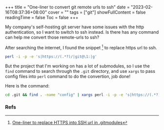 +++
title = "One-liner to convert git remote urls to ssh"
date = "2023-02-16T08:37:36+08:00"
cover = ""
tags = ["git"]
showFullContent = false
readingTime = false
Toc = false
+++

My company's self-hosting git server have some issues with the http
authentication, so I want to switch to ssh instead. Is there has any command
can help me convert those remote-urls to ssh?

<!--more-->

After searching the internet, I found the snippet [^1] to replace https url to ssh.

```bash
perl -i -p -e 's|https://(.*?)/|git@\1:|g'
```

But the project that I'm working on has a lot of submodules, so I use the `find` command to search
through the `.git` directory, and use `xargs` to pass config files into `perl`
command to do the convertion, job done!

Here is the command:

```bash
cd .git && find . -name "config" | xargs perl -i -p -e 's|https://(.*?)/|git@\1:|g'
```

### Refs

[^1]: [One-liner to replace HTTPS into SSH url in .gitmodules](https://dhoeric.github.io/2017/https-to-ssh-in-gitmodules/)
